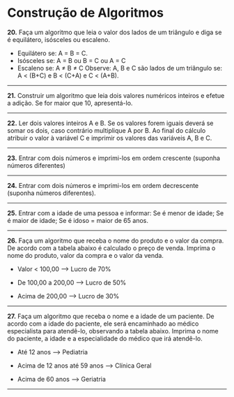 # Construção de Algoritmos 

<Strong>20.</Strong> Faça um algoritmo que leia o valor dos lados de um triângulo e diga se é equilátero, 
isósceles ou escaleno. 
- Equilátero se: A = B = C. 
- Isósceles se: A = B ou B = C ou A = C 
- Escaleno se: A ≠ B ≠ C 
Observe: A, B e C são lados de um triângulo se: A < (B+C) e B < (C+A) e C < (A+B). 
<hr>
<Strong>21.</Strong> Construir um algoritmo que leia dois valores numéricos inteiros e efetue a adição. Se for 
maior que 10, apresentá-lo. 
<hr>
<Strong>22.</Strong> Ler dois valores inteiros A e B. Se os valores forem iguais deverá se somar os dois, caso 
contrário multiplique A por B. Ao final do cálculo atribuir o valor à variável C e imprimir os 
valores das variáveis A, B e C. 
<hr>
<Strong>23.</Strong> Entrar com dois números e imprimi-los em ordem crescente (suponha números diferentes) 
<hr>
<Strong>24.</Strong> Entrar com dois números e imprimi-los em ordem decrescente (suponha números 
diferentes). 
<hr>
<Strong>25.</Strong> Entrar com a idade de uma pessoa e informar: 
 Se é menor de idade; 
Se é maior de idade; 
Se é idoso = maior de 65 anos. 
<hr>
<Strong>26.</Strong> Faça um algoritmo que receba o nome do produto e o valor da compra. De acordo com a 
tabela abaixo é calculado o preço de venda. Imprima o nome do produto, valor da compra e o 
valor da venda. 

- Valor < 100,00     --> Lucro de 70% 

- De 100,00 a 200,00 --> Lucro de 50% 

- Acima de 200,00    --> Lucro de 30% 
<hr>
<Strong>27.</Strong> Faça um algoritmo que receba o nome e a idade de um paciente. De acordo com a idade 
do paciente, ele será encaminhado ao médico especialista para atendê-lo, observando a 
tabela abaixo. Imprima o nome do paciente, a idade e a especialidade do médico que irá 
atendê-lo. 

- Até 12 anos --> Pediatria 

- Acima de 12 anos até 59 anos --> Clínica Geral 

- Acima de 60 anos --> Geriatria 
<hr>
